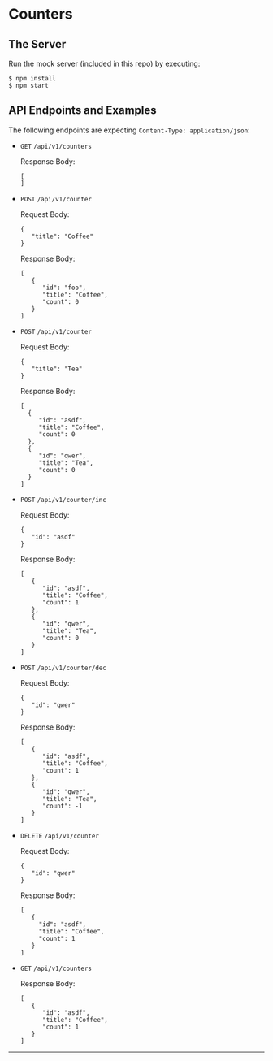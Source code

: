 # Counters



## The Server

Run the mock server (included in this repo) by executing:

```
$ npm install
$ npm start
```

## API Endpoints and Examples

The following endpoints are expecting `Content-Type: application/json`:

- `GET` `/api/v1/counters`

   Response Body:
   ```
   [
   ]
   ```

- `POST` `/api/v1/counter`

   Request Body:
   ```
   {
      "title": "Coffee"
   }
   ```
   Response Body:
   ```
   [
      {
         "id": "foo",
         "title": "Coffee",
         "count": 0
      }
   ]
   ```

- `POST` `/api/v1/counter`

   Request Body:
   ```
   {
      "title": "Tea"
   }
   ```
   Response Body:
   ```
   [
     { 
        "id": "asdf",
        "title": "Coffee",
        "count": 0
     },
     {
        "id": "qwer",
        "title": "Tea",
        "count": 0
     }
   ]
   ```

- `POST` `/api/v1/counter/inc`

   Request Body:
   ```
   {
      "id": "asdf"
   }
   ```

   Response Body:
   ```
   [
      {
         "id": "asdf",
         "title": "Coffee",
         "count": 1
      },
      {
         "id": "qwer",
         "title": "Tea",
         "count": 0
      }
   ]
   ```

- `POST` `/api/v1/counter/dec`

   Request Body:
   ```
   {
      "id": "qwer"
   }
   ```
   Response Body:
   ```
   [
      {
         "id": "asdf",
         "title": "Coffee",
         "count": 1
      },
      {
         "id": "qwer",
         "title": "Tea",
         "count": -1
      }
   ]
   ```

- `DELETE` `/api/v1/counter`

   Request Body:
   ```
   {
      "id": "qwer"
   }
   ```
   Response Body:
   ```
   [
      {
        "id": "asdf",
        "title": "Coffee",
        "count": 1
      }
   ]
   ```

- `GET` `/api/v1/counters`

   Response Body:
   ```
   [
      {
         "id": "asdf",
         "title": "Coffee",
         "count": 1
      }
   ]
   ```

---
